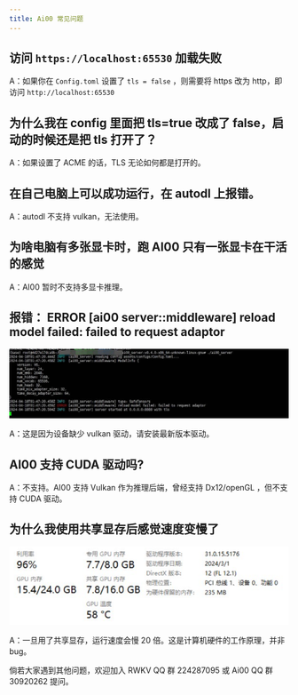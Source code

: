 ```yaml
---
title: Ai00 常见问题
---
```


## 访问 `https://localhost:65530` 加载失败

A：如果你在 `Config.toml` 设置了 `tls = false` ，则需要将 https 改为 http，即访问 `http://localhost:65530`

## 为什么我在 config 里面把 tls=true 改成了 false，启动的时候还是把 tls 打开了？

A：如果设置了 ACME 的话，TLS 无论如何都是打开的。

## 在自己电脑上可以成功运行，在 autodl 上报错。

A：autodl 不支持 vulkan，无法使用。

## 为啥电脑有多张显卡时，跑 AI00 只有一张显卡在干活的感觉

A：AI00 暂时不支持多显卡推理。

## 报错： ERROR [ai00 server::middleware] reload model failed: failed to request adaptor

![alt text](./imgs/Ai00-qa.png)

A：这是因为设备缺少 vulkan 驱动，请安装最新版本驱动。

## AI00 支持 CUDA 驱动吗?

A：不支持。AI00 支持 Vulkan 作为推理后端，曾经支持 Dx12/openGL ，但不支持 CUDA 驱动。

## 为什么我使用共享显存后感觉速度变慢了

![alt text](./imgs/ai00-qa1.png)

A：一旦用了共享显存，运行速度会慢 20 倍。这是计算机硬件的工作原理，并非 bug。


倘若大家遇到其他问题，欢迎加入 RWKV QQ 群 224287095 或 Ai00 QQ 群 30920262 提问。